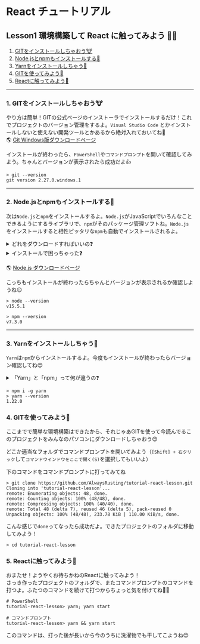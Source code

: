 # React チュートリアル

## Lesson1 環境構築して React に触ってみよう 🐰🥕

1. [GITをインストールしちゃおう🐮](#1.%20GITをインストールしちゃおう🐮)
2. [Node.jsとnpmもインストールする🐷](#2.%20Node.jsとnpmもインストールする🐷)
3. [Yarnをインストールしちゃう🐴](#3.%20Yarnをインストールしちゃう🐴)
4. [GITを使ってみよう🐶](#4.%20GITを使ってみよう🐶)
5. [Reactに触ってみよう🐰](#5.%20Reactに触ってみよう🐰)

---

### 1. GITをインストールしちゃおう🐮

やり方は簡単！GITの公式ページのインストーラでインストールするだけ！これでプロジェクトのバージョン管理をするよ。`Visual Studio Code` とかインストールしないと使えない開発ツールとかあるから絶対入れておいてね🎵  
🌎 [Git Windows版ダウンロードページ](!https://git-scm.com/download/win)  

インストールが終わったら、`PowerShell`や`コマンドプロンプト`を開いて確認してみよう。ちゃんとバージョンが表示されたら成功だよ👍

```console
> git --version
git version 2.27.0.windows.1
```

---

### 2. Node.jsとnpmもインストールする🐷

次は`Node.js`と`npm`をインストールするよ。`Node.js`がJavaScriptでいろんなことできるようにするライブラリで、`npm`がそのパッケージ管理ソフトね。`Node.js`をインストールすると相性ピッタリな`npm`も自動でインストールされるよ。  
<details>
<summary>どれをダウンロードすればいいの❓</summary>
✔ インストールするものは「最新版」で大丈夫だよ。きっとみんなが勉強してる間に「最新版」が「安定板」になっちゃうからね。まずは気にしないでインストールしてみよう🐷
</details>  
<details>
<summary>インストールで困っちゃった❓</summary>
✔ Node.jsをインストールするときのダイアログは全部そのままOKでいいよ。必要なものができたらあとでインストールできるから、まずはシンプルにインストールしちゃお🐷
</details>  
  
🌎 [Node.js ダウンロードページ](!https://nodejs.org/ja/)  
  
こっちもインストールが終わったらちゃんとバージョンが表示されるか確認しようね😉  
  
```console
> node --version
v15.5.1

> npm --version
v7.3.0
```

---

### 3. Yarnをインストールしちゃう🐴

`Yarn`は`npm`からインストールするよ。今度もインストールが終わったらバージョン確認してね😊  
<details>
<summary>「Yarn」と「npm」って何が違うの❓</summary>
✔ 「Yarn」も「npm」もどっちも「node.js」の「パッケージマネージャ」と呼ばれるものなんだ。同じような機能を持ってるんだけど「Yarn」のが速かったりコマンドが簡単だったりするアドバンテージがあるよ🐴
</details>  

```console
> npm i -g yarn
> yarn --version
1.22.0
```

### 4. GITを使ってみよう🐶

ここまでで簡単な環境構築はできたから、それじゃあGITを使って今読んでるこのプロジェクトをみんなのパソコンにダウンロードしちゃおう😊

どこか適当なフォルダでコマンドプロンプトを開いてみよう（`[Shift] + 右クリック`して`コマンドウインドウをここで開く(S)`を選択してもいいよ）

下のコマンドをコマンドプロンプトに打ってみてね

```console
> git clone https://github.com/AlwaysRusting/tutorial-react-lesson.git
Cloning into 'tutorial-react-lesson'...
remote: Enumerating objects: 48, done.
remote: Counting objects: 100% (48/48), done.
remote: Compressing objects: 100% (40/40), done.
remote: Total 48 (delta 7), reused 46 (delta 5), pack-reused 0
Unpacking objects: 100% (48/48), 233.78 KiB | 110.00 KiB/s, done.
```

こんな感じで`done`ってなったら成功だよ。できたプロジェクトのフォルダに移動してみよう！

```console
> cd tutorial-react-lesson
```

### 5. Reactに触ってみよう🐰

おまたせ！ようやくお待ちかねのReactに触ってみよう！  
さっき作ったプロジェクトのフォルダで、またコマンドプロンプトのコマンドを打つよ。ふたつのコマンドを続けて打つからちょっと気を付けてね🐰🥦

```console
# PowerShell
tutorial-react-lesson> yarn; yarn start
```

```console
# コマンドプロンプト
tutorial-react-lesson> yarn && yarn start
```

このコマンドは、打った後が長いから今のうちに洗濯物でも干してこようね😊
